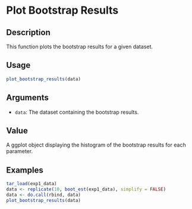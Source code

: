 # Plot Bootstrap Results

## Description

This function plots the bootstrap results for a given dataset.

## Usage

```r
plot_bootstrap_results(data)
```

## Arguments

* `data`: The dataset containing the bootstrap results.

## Value

A ggplot object displaying the histogram of the bootstrap results for each parameter.

## Examples

```r
tar_load(exp1_data)
data <- replicate(10, boot_est(exp1_data), simplify = FALSE)
data <- do.call(rbind, data)
plot_bootstrap_results(data)
```


